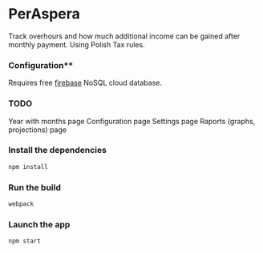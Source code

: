 # PerAspera

Track overhours and how much additional income can be gained after monthly payment.
Using Polish Tax rules.


### Configuration**

Requires free [firebase](https://www.firebase.com/) NoSQL cloud database.

### TODO

Year with months page
Configuration page
Settings page
Raports (graphs, projections) page

### Install the dependencies

```bash
npm install
```

### Run the build

```bash
webpack
```

### Launch the app

```bash
npm start
```